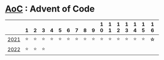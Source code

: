 # [AoC](https://adventofcode.com/) : Advent of Code 

|                                     | <br>1| <br>2| <br>3 | <br>4 | <br>5 | <br>6 | <br>7 | <br>8 | <br>9 | 1<br>0 | 1<br>1 | 1<br>2 | 1<br>3 | 1<br>4 | 1<br>5 | 1<br>6 | 1<br>7 | 1<br>8 | 1<br>9 | 2<br>0 | 2<br>1 | 2<br>2 | 2<br>3 | 2<br>4 | 2<br>5 |
|:-:                                  | :-:  | :-:  |  :-:  |  :-:  |  :-:  |  :-:  |  :-:  |  :-:  |  :-:  |  :-:   |  :-:   |  :-:   |  :-:   |  :-:   |  :-:   |  :-:   |  :-:   |  :-:   |  :-:   |  :-:   |  :-:   |  :-:   |  :-:   |  :-:   |  :-:   |
|[2021](https://adventofcode.com/2021)| ⭐  |  ⭐  |   ⭐ |   ⭐  |  ⭐  |   ⭐  |  ⭐  |   ⭐    |  ⭐     |  ⭐     |   ⭐  |   ⭐     |   ⭐   |   ⭐  |      ⭐  |    ☆    |        |        |        |        |        |        |        |        |         |
|[2022](https://adventofcode.com/2022)| ⭐  |  ⭐  |  ⭐  |     |    |     |    |     |       |      |    |       |     |    |    |       |        |        |        |        |        |        |        |        |         |

